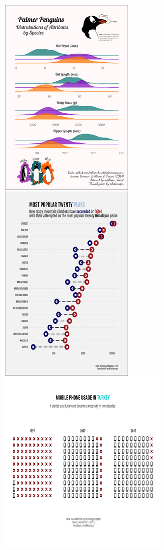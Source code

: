 <img src="https://github.com/botan/tidytuesday/blob/main/plots/2020-w31-palmerpenguins.png" width="400" height="600">

<img src="https://github.com/botan/tidytuesday/blob/main/plots/2020-w39-himalayanclimbing.png" width="400" height="600">

<img src="https://github.com/botan/tidytuesday/blob/main/plots/2020-w46-phones.png" width="800" height="550">
